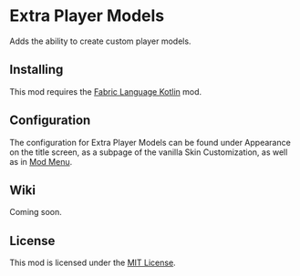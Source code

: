 # Extra Player Models

Adds the ability to create custom player models.

## Installing

This mod requires the [Fabric Language Kotlin](https://minecraft.curseforge.com/projects/fabric-language-kotlin) mod.

## Configuration

The configuration for Extra Player Models can be found under Appearance on the title screen, as a subpage of the vanilla Skin Customization, as well as in [Mod Menu](https://minecraft.curseforge.com/projects/modmenu).

## Wiki

Coming soon.

## License

This mod is licensed under the [MIT License](https://opensource.org/licenses/MIT).
